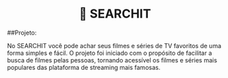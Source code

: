 <h1 align="center">🔎 SEARCHIT</h1>
  
##Projeto:

No SEARCHIT você pode achar seus filmes e séries de TV favoritos de uma forma simples e fácil. O projeto foi iniciado com o propósito de facilitar a busca de filmes pelas pessoas, tornando acessível os filmes e séries mais populares das plataforma de streaming mais famosas.
